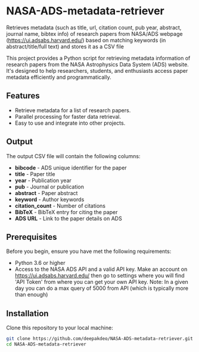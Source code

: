 # NASA-ADS-metadata-retriever
Retrieves metadata (such as title, url, citation count, pub year, abstract, journal name, bibtex info) of research papers from NASA/ADS webpage (https://ui.adsabs.harvard.edu/) based on matching keywords (in abstract/title/full text) and stores it as a CSV file

This project provides a Python script for retrieving metadata information of research papers from the NASA Astrophysics Data System (ADS) website. It's designed to help researchers, students, and enthusiasts access paper metadata efficiently and programmatically.

## Features

- Retrieve metadata for a list of research papers.
- Parallel processing for faster data retrieval.
- Easy to use and integrate into other projects.

## Output
The output CSV file will contain the following columns:

- **bibcode** - ADS unique identifier for the paper
- **title** - Paper title
- **year** - Publication year
- **pub** - Journal or publication
- **abstract** - Paper abstract
- **keyword** - Author keywords
- **citation_count** - Number of citations
- **BibTeX** - BibTeX entry for citing the paper
- **ADS URL** - Link to the paper details on ADS


## Prerequisites

Before you begin, ensure you have met the following requirements:

- Python 3.6 or higher
- Access to the NASA ADS API and a valid API key. Make an account on https://ui.adsabs.harvard.edu/ then go to settings where you will find 'API Token' from where you can get your own API key.
Note: In a given day you can do a max query of 5000 from API (which is typically more than enough)

## Installation

Clone this repository to your local machine:

```bash
git clone https://github.com/deepakdeo/NASA-ADS-metadata-retriever.git
cd NASA-ADS-metadata-retriever
